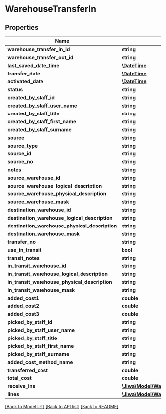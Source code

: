 # WarehouseTransferIn

## Properties
Name | Type | Description | Notes
------------ | ------------- | ------------- | -------------
**warehouse_transfer_in_id** | **string** |  | [optional] 
**warehouse_transfer_out_id** | **string** |  | [optional] 
**last_saved_date_time** | [**\DateTime**](\DateTime.md) |  | [optional] 
**transfer_date** | [**\DateTime**](\DateTime.md) |  | [optional] 
**activated_date** | [**\DateTime**](\DateTime.md) |  | [optional] 
**status** | **string** |  | [optional] 
**created_by_staff_id** | **string** |  | [optional] 
**created_by_staff_user_name** | **string** |  | [optional] 
**created_by_staff_title** | **string** |  | [optional] 
**created_by_staff_first_name** | **string** |  | [optional] 
**created_by_staff_surname** | **string** |  | [optional] 
**source** | **string** |  | [optional] 
**source_type** | **string** |  | [optional] 
**source_id** | **string** |  | [optional] 
**source_no** | **string** |  | [optional] 
**notes** | **string** |  | [optional] 
**source_warehouse_id** | **string** |  | [optional] 
**source_warehouse_logical_description** | **string** |  | [optional] 
**source_warehouse_physical_description** | **string** |  | [optional] 
**source_warehouse_mask** | **string** |  | [optional] 
**destination_warehouse_id** | **string** |  | [optional] 
**destination_warehouse_logical_description** | **string** |  | [optional] 
**destination_warehouse_physical_description** | **string** |  | [optional] 
**destination_warehouse_mask** | **string** |  | [optional] 
**transfer_no** | **string** |  | [optional] 
**use_in_transit** | **bool** |  | [optional] 
**transit_notes** | **string** |  | [optional] 
**in_transit_warehouse_id** | **string** |  | [optional] 
**in_transit_warehouse_logical_description** | **string** |  | [optional] 
**in_transit_warehouse_physical_description** | **string** |  | [optional] 
**in_transit_warehouse_mask** | **string** |  | [optional] 
**added_cost1** | **double** |  | [optional] 
**added_cost2** | **double** |  | [optional] 
**added_cost3** | **double** |  | [optional] 
**picked_by_staff_id** | **string** |  | [optional] 
**picked_by_staff_user_name** | **string** |  | [optional] 
**picked_by_staff_title** | **string** |  | [optional] 
**picked_by_staff_first_name** | **string** |  | [optional] 
**picked_by_staff_surname** | **string** |  | [optional] 
**added_cost_method_name** | **string** |  | [optional] 
**transferred_cost** | **double** |  | [optional] 
**total_cost** | **double** |  | [optional] 
**receive_ins** | [**\Jiwa\Model\WarehouseTransferInReceiveIn[]**](WarehouseTransferInReceiveIn.md) |  | [optional] 
**lines** | [**\Jiwa\Model\WarehouseTransferInLine[]**](WarehouseTransferInLine.md) |  | [optional] 

[[Back to Model list]](../README.md#documentation-for-models) [[Back to API list]](../README.md#documentation-for-api-endpoints) [[Back to README]](../README.md)


